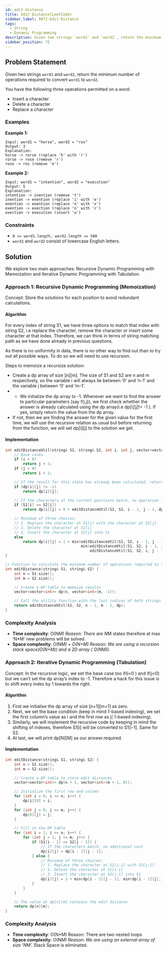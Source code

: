```yaml
---
id: edit-distance
title: Edit Distance(LeetCode)
sidebar_label: 0072-Edit-Distance
tags:
  - String
  - Dynamic Programming
description: Given two strings `word1` and `word2`, return the minimum number of operations required to convert `word1` to `word2`.
sidebar_position: 72
---
```


## Problem Statement

Given two strings `word1` and `word2`, return the minimum number of operations required to convert `word1` to `word2`.

You have the following three operations permitted on a word:

- Insert a character
- Delete a character
- Replace a character

### Examples

**Example 1:**

```plaintext
Input: word1 = "horse", word2 = "ros"
Output: 3
Explanation: 
horse -> rorse (replace 'h' with 'r')
rorse -> rose (remove 'r')
rose -> ros (remove 'e')
```

**Example 2:**

```plaintext
Input: word1 = "intention", word2 = "execution"
Output: 5
Explanation: 
intention -> inention (remove 't')
inention -> enention (replace 'i' with 'e')
enention -> exention (replace 'n' with 'x')
exention -> exection (replace 'n' with 'c')
exection -> execution (insert 'u')
```

### Constraints

- `0 <= word1.length, word2.length <= 500`
- `word1` and `word2` consist of lowercase English letters.

## Solution

We explore two main approaches: Recursive Dynamic Programming with 
Memoization and Iterative Dynamic Programming with Tabulation.

### Approach 1: Recursive Dynamic Programming (Memoization)
Concept: Store the solutions for each position to avoid redundant calculations.

#### Algorithm

For every index of string S1, we have three options to match that index with string S2, i.e replace the character, remove the character or insert some character at that index. Therefore, we can think in terms of string matching path as we have done already in previous questions.

As there is no uniformity in data, there is no other way to find out than to try out all possible ways. To do so we will need to use recursion.

Steps to memoize a recursize solution:
* Create a dp array of size [n][m]. The size of S1 and S2 are n and m respectively, so the variable i will always lie between ‘0’ and ‘n-1’ and the variable j between ‘0’ and ‘m-1’.
* * We initialize the dp array to -1.
Whenever we want to find the answer to particular parameters (say f(i,j)), we first check whether the answer is already calculated using the dp array(i.e dp[i][j]!= -1 ). If yes, simply return the value from the dp array.
* If not, then we are finding the answer for the given value for the first time, we will use the recursive relation as usual but before returning from the function, we will set dp[i][j] to the solution we get.

#### Implementation

```C++
int editDistanceUtil(string& S1, string& S2, int i, int j, vector<vector<int>>& dp) {
    // Base cases
    if (i < 0)
        return j + 1;
    if (j < 0)
        return i + 1;

    // If the result for this state has already been calculated, return it
    if (dp[i][j] != -1)
        return dp[i][j];

    // If the characters at the current positions match, no operation is needed
    if (S1[i] == S2[j])
        return dp[i][j] = 0 + editDistanceUtil(S1, S2, i - 1, j - 1, dp);

    // Minimum of three choices:
    // 1. Replace the character at S1[i] with the character at S2[j]
    // 2. Delete the character at S1[i]
    // 3. Insert the character at S2[j] into S1
    else
        return dp[i][j] = 1 + min(editDistanceUtil(S1, S2, i - 1, j - 1, dp),
                                  min(editDistanceUtil(S1, S2, i - 1, j, dp),
                                      editDistanceUtil(S1, S2, i, j - 1, dp)));
}

// Function to calculate the minimum number of operations required to transform S1 into S2
int editDistance(string& S1, string& S2) {
    int n = S1.size();
    int m = S2.size();

    // Create a DP table to memoize results
    vector<vector<int>> dp(n, vector<int>(m, -1));

    // Call the utility function with the last indices of both strings
    return editDistanceUtil(S1, S2, n - 1, m - 1, dp);
}
```

### Complexity Analysis

- **Time complexity**: O(N*M)
Reason: There are N*M states therefore at max ‘N*M’ new problems will be solved.
- **Space complexity**: O(N*M) + O(N+M)
Reason: We are using a recursion stack space(O(N+M)) and a 2D array ( O(N*M)).

### Approach 2: Iterative Dynamic Programming (Tabulation)

Concept: In the recursive logic, we set the base case too if(i<0 ) and if(j<0) but we can’t set the dp array’s index to -1. Therefore a hack for this issue is to shift every index by 1 towards the right.

#### Algorithm

1. First we initialise the dp array of size [n+1][m+1] as zero.
2. Next, we set the base condition (keep in mind 1-based indexing), we set the first column’s value as i and the first row as j( 1-based indexing).
3. Similarly, we will implement the recursive code by keeping in mind the shifting of indexes, therefore S1[i] will be converted to S1[i-1]. Same for S2.
4. At last, we will print dp[N][M] as our answer.required.
   
#### Implementation 

```C++
int editDistance(string& S1, string& S2) {
    int n = S1.size();
    int m = S2.size();

    // Create a DP table to store edit distances
    vector<vector<int>> dp(n + 1, vector<int>(m + 1, 0));

    // Initialize the first row and column
    for (int i = 0; i <= n; i++) {
        dp[i][0] = i;
    }
    for (int j = 0; j <= m; j++) {
        dp[0][j] = j;
    }

    // Fill in the DP table
    for (int i = 1; i <= n; i++) {
        for (int j = 1; j <= m; j++) {
            if (S1[i - 1] == S2[j - 1]) {
                // If the characters match, no additional cost
                dp[i][j] = dp[i - 1][j - 1];
            } else {
                // Minimum of three choices:
                // 1. Replace the character at S1[i-1] with S2[j-1]
                // 2. Delete the character at S1[i-1]
                // 3. Insert the character at S2[j-1] into S1
                dp[i][j] = 1 + min(dp[i - 1][j - 1], min(dp[i - 1][j], dp[i][j - 1]));
            }
        }
    }

    // The value at dp[n][m] contains the edit distance
    return dp[n][m];
}
```

### Complexity Analysis

- **Time complexity**: O(N*M)
Reason: There are two nested loops
- **Space complexity**: O(N*M)
Reason: We are using an external array of size ‘N*M’. Stack Space is eliminated.
